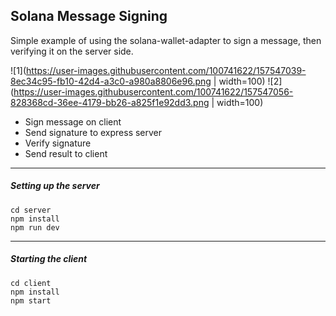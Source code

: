 ## Solana Message Signing

Simple example of using the solana-wallet-adapter to sign a message, then verifying it on the server side.

![1](https://user-images.githubusercontent.com/100741622/157547039-8ec34c95-fb10-42d4-a3c0-a980a8806e96.png | width=100)
![2](https://user-images.githubusercontent.com/100741622/157547056-828368cd-36ee-4179-bb26-a825f1e92dd3.png | width=100)


- Sign message on client
- Send signature to express server
- Verify signature
- Send result to client

-----
##### Setting up the server
```
cd server
npm install
npm run dev
```
----
##### Starting the client
```
cd client
npm install
npm start
```
